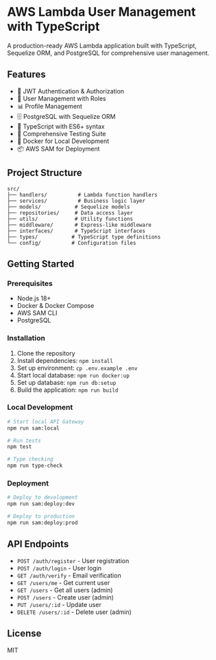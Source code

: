 # AWS Lambda User Management with TypeScript

A production-ready AWS Lambda application built with TypeScript, Sequelize ORM, and PostgreSQL for comprehensive user management.

## Features

- 🔐 JWT Authentication & Authorization
- 👥 User Management with Roles
- 📊 Profile Management
- 🗄️ PostgreSQL with Sequelize ORM
- 🚀 TypeScript with ES6+ syntax
- 🧪 Comprehensive Testing Suite
- 🐳 Docker for Local Development
- 📦 AWS SAM for Deployment

## Project Structure

```
src/
├── handlers/          # Lambda function handlers
├── services/          # Business logic layer
├── models/           # Sequelize models
├── repositories/     # Data access layer
├── utils/            # Utility functions
├── middleware/       # Express-like middleware
├── interfaces/       # TypeScript interfaces
├── types/           # TypeScript type definitions
└── config/          # Configuration files
```

## Getting Started

### Prerequisites

- Node.js 18+
- Docker & Docker Compose
- AWS SAM CLI
- PostgreSQL

### Installation

1. Clone the repository
2. Install dependencies: `npm install`
3. Set up environment: `cp .env.example .env`
4. Start local database: `npm run docker:up`
5. Set up database: `npm run db:setup`
6. Build the application: `npm run build`

### Local Development

```bash
# Start local API Gateway
npm run sam:local

# Run tests
npm test

# Type checking
npm run type-check
```

### Deployment

```bash
# Deploy to development
npm run sam:deploy:dev

# Deploy to production
npm run sam:deploy:prod
```

## API Endpoints

- `POST /auth/register` - User registration
- `POST /auth/login` - User login
- `GET /auth/verify` - Email verification
- `GET /users/me` - Get current user
- `GET /users` - Get all users (admin)
- `POST /users` - Create user (admin)
- `PUT /users/:id` - Update user
- `DELETE /users/:id` - Delete user (admin)

## License

MIT
